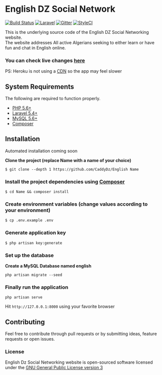 # English DZ Social Network
[![Build Status](https://travis-ci.org/CaddyDz/English.svg?branch=master)](https://travis-ci.org/CaddyDz/English)
[![Laravel](https://img.shields.io/badge/Powered%20by-Laravel%20Framework-red.svg)](https://laravel.com/)
[![Gitter](https://img.shields.io/gitter/room/EnglishDz/Lobby.svg?style=flat-square)](https://gitter.im/EnglishDz/Lobby)
[![StyleCI](https://styleci.io/repos/69740118/shield?branch=master)](https://styleci.io/repos/69740118)  

This is the underlying source code of the English DZ Social Networking website.  
The website addresses All active Algerians seeking to either learn or have fun and chat in English online.

### You can check live changes [here](http://englishdz.herokuapp.com/)
PS: Heroku is not using a [CDN](https://en.wikipedia.org/wiki/Content_delivery_network) so the app may feel slower  
## System Requirements

The following are required to function properly.

*	[PHP 5.6+](http://php.net/manual/en/install.php)
* [Laravel 5.4+](https://laravel.com/docs/5.4#installation)
* [MySQL 5.6+](https://dev.mysql.com/doc/refman/5.7/en/installing.html)
*	[Composer](https://getcomposer.org/doc/00-intro.md)

## Installation

Automated installation coming soon

**Clone the project (replace Name with a name of your choice)**

``` shell
$ git clone --depth 1 https://github.com/CaddyDz/English Name
```

### Install the project dependencies using [Composer](https://getcomposer.org/)

``` shell
$ cd Name && composer install
```

### Create environment variables (change values according to your environment)

``` shell
$ cp .env.example .env
```

### Generate application key

``` shell
$ php artisan key:generate
```

### Set up the database

**Create a MySQL Database named english**

``` shell
php artisan migrate --seed
```

### Finally run the application

``` shell
php artisan serve
```

Hit ``http://127.0.0.1:8000`` using your favorite browser

## Contributing

Feel free to contribute through pull requests or by submitting ideas, feature requests or open issues.  

### License

English Dz Social Networking website is open-sourced software licensed under the [GNU General Public License version 3](https://opensource.org/licenses/GPL-3.0)
